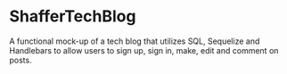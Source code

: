# ShafferTechBlog
A functional mock-up of a tech blog that utilizes SQL, Sequelize and Handlebars to allow users to sign up, sign in, make, edit and comment on posts.
